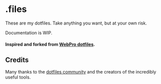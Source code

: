 # .files

These are my dotfiles. Take anything you want, but at your own risk.

Documentation is WIP.

#### Inspired and forked from [WebPro dotfiles](https://github.com/webpro/dotfiles).

## Credits

Many thanks to the [dotfiles community](http://dotfiles.github.io/) and the creators of the incredibly useful tools.
